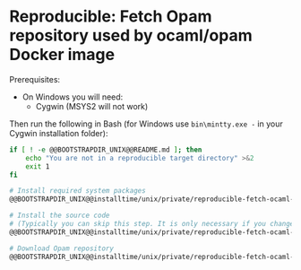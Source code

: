 # Reproducible: Fetch Opam repository used by ocaml/opam Docker image

Prerequisites:
* On Windows you will need:
  * Cygwin (MSYS2 will not work)

Then run the following in Bash (for Windows use `bin\mintty.exe -` in your Cygwin installation folder):

```bash
if [ ! -e @@BOOTSTRAPDIR_UNIX@@README.md ]; then
    echo "You are not in a reproducible target directory" >&2
    exit 1
fi

# Install required system packages
@@BOOTSTRAPDIR_UNIX@@installtime/unix/private/reproducible-fetch-ocaml-opam-repo-0-system.sh

# Install the source code
# (Typically you can skip this step. It is only necessary if you changed any of these scripts or don't have a complete reproducible directory)
@@BOOTSTRAPDIR_UNIX@@installtime/unix/private/reproducible-fetch-ocaml-opam-repo-1-setup-noargs.sh

# Download Opam repository
@@BOOTSTRAPDIR_UNIX@@installtime/unix/private/reproducible-fetch-ocaml-opam-repo-2-build-noargs.sh
```
